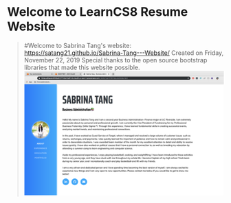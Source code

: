 
# Welcome to LearnCS8 Resume Website
> #Welcome to Sabrina Tang's website: https://satang21.github.io/Sabrina-Tang---Website/
> Created on Friday, November 22, 2019
> Special thanks to the open source bootstrap libraries that made this website possible. 
![Screenshot of website](img/screenshot.png)
